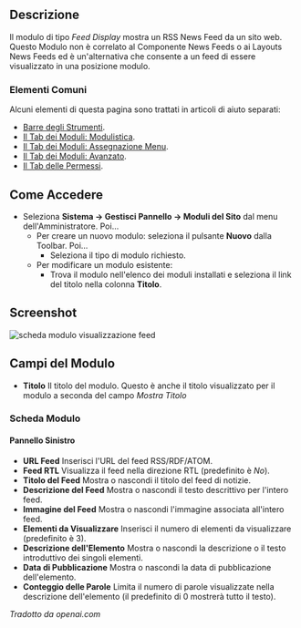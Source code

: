 <!-- Filename: Help4.x:Site_Modules:_Feed_Display / Display title: Moduli: Visualizzazione Feed -->

## Descrizione

Il modulo di tipo *Feed Display* mostra un RSS News Feed da un sito web.
Questo Modulo non è correlato al Componente News Feeds o ai Layouts News Feeds ed è un'alternativa che consente a un feed di essere visualizzato in una posizione modulo.

### Elementi Comuni

Alcuni elementi di questa pagina sono trattati in articoli di aiuto separati:

* [Barre degli Strumenti](jdocmanual?article=help/common-elements/toolbars).
* [Il Tab dei Moduli: Modulistica](jdocmanual?article=help/modules/modules-module-tab).
* [Il Tab dei Moduli: Assegnazione Menu](jdocmanual?article=help/modules/modules-menu-assignment-tab).
* [Il Tab dei Moduli: Avanzato](jdocmanual?article=help/modules/modules-advanced-tab).
* [Il Tab delle Permessi](jdocmanual?article=help/common-elements/edit-permissions).

## Come Accedere

- Seleziona **Sistema → Gestisci Pannello → Moduli del Sito** dal
  menu dell'Amministratore. Poi...
  - Per creare un nuovo modulo: seleziona il pulsante **Nuovo** dalla Toolbar. Poi...
    - Seleziona il tipo di modulo richiesto.
  - Per modificare un modulo esistente:
    - Trova il modulo nell'elenco dei moduli installati e seleziona il
      link del titolo nella colonna **Titolo**.

## Screenshot

![scheda modulo visualizzazione feed](../../../it/images/modules-site/modules-feed-display-module-tab.png)

## Campi del Modulo

- **Titolo** Il titolo del modulo. Questo è anche il titolo visualizzato
  per il modulo a seconda del campo *Mostra Titolo*

### Scheda Modulo

#### Pannello Sinistro

- **URL Feed** Inserisci l'URL del feed RSS/RDF/ATOM.
- **Feed RTL** Visualizza il feed nella direzione RTL (predefinito è *No*).
- **Titolo del Feed** Mostra o nascondi il titolo del feed di notizie.
- **Descrizione del Feed** Mostra o nascondi il testo descrittivo per l'intero feed.
- **Immagine del Feed** Mostra o nascondi l'immagine associata all'intero feed.
- **Elementi da Visualizzare** Inserisci il numero di elementi da visualizzare (predefinito è 3).
- **Descrizione dell'Elemento** Mostra o nascondi la descrizione o il testo introduttivo dei singoli elementi.
- **Data di Pubblicazione** Mostra o nascondi la data di pubblicazione dell'elemento.
- **Conteggio delle Parole** Limita il numero di parole visualizzate nella descrizione dell'elemento (il predefinito di 0 mostrerà tutto il testo).

*Tradotto da openai.com*

